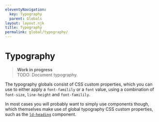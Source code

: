 ```yaml
---
eleventyNavigation:
  key: Typography
  parent: Globals
layout: layout.njk
title: Typography
permalink: global/typography/
---
```


# Typography

> **Work in progress**<br>
> TODO: Document typography.

The typography globals consist of CSS custom properties, which you can use to either apply a `font-familily` or a `font` value, using a combination of `font-size`, `line-height` and `font-familily`.

In most cases you will probably want to simply use components though, which themselves make use of global typography CSS custom properties, such as the [`ld-heading`](/components/ld-heading/) component.